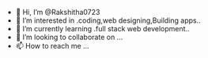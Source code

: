 - 👋 Hi, I’m @Rakshitha0723
- 👀 I’m interested in .coding,web designing,Building apps..
- 🌱 I’m currently learning .full stack web development..
- 💞️ I’m looking to collaborate on ...
- 📫 How to reach me ...

<!---
Rakshitha0723/Rakshitha0723 is a ✨ special ✨ repository because its `README.md` (this file) appears on your GitHub profile.
You can click the Preview link to take a look at your changes.
--->
